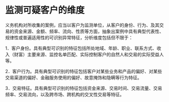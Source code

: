 # 监测可疑客户的维度

义务机构对所收集的案例，应当以客户为监测单位，从客户的身份、行为、及其交易的资金来源、金额、频率、流向、性质等方面，抽象出案例中具有典型代表性、规律性或普遍适用性的可识别异常特征，分析维度包括但不限于：  

1．客户身份。具有典型可识别的特征包括所处地域、年龄、职业、联系方式、收入（财富）主要来源、监控名单匹配、实际控制客户的自然人和交易的实际受益人等。 

2．客户行为。具有典型可识别的特征包括客户对某些业务和产品的偏好、对某些交易渠道的偏好、金融服务使用的偏好、故意掩饰和隐瞒等行为特征。  

3．交易特征。具有典型可识别的特征包括资金来源、交易时间、交易流量、交易频率、交易流向，以及跨市场、跨机构的交叉性交易等特征。  